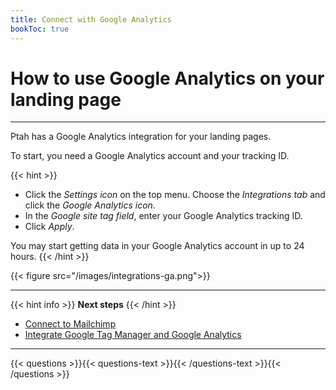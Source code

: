 ```yaml
---
title: Connect with Google Analytics
bookToc: true
---
```


# How to use Google Analytics on your landing page
***

Ptah has a Google Analytics integration for your landing pages.

To start, you need a Google Analytics account and your tracking ID.

{{< hint >}}
- Click the *Settings icon* on the top menu. Choose the *Integrations tab* and click the *Google Analytics icon*.
- In the *Google site tag field*, enter your Google Analytics tracking ID.
- Click *Apply*.

You may start getting data in your Google Analytics account in up to 24 hours.
{{< /hint >}}

{{< figure src="/images/integrations-ga.png">}}

***

{{< hint info >}}
**Next steps**
{{< /hint >}}

- [Connect to Mailchimp](/docs/integrations-mailchimp/)
- [Integrate Google Tag Manager and Google Analytics](/docs/integrations-gt/)

***

{{< questions >}}{{< questions-text >}}{{< /questions-text >}}{{< /questions >}}